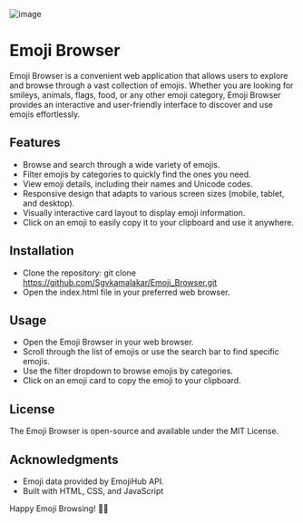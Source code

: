 ![image](https://github.com/Sgvkamalakar/Emoji_Browser/assets/103712713/c1b9b48c-097b-4ab8-a557-821910c2fced)

# Emoji Browser

Emoji Browser is a convenient web application that allows users to explore and browse through a vast collection of emojis. 
Whether you are looking for smileys, animals, flags, food, or any other emoji category, Emoji Browser provides an interactive and user-friendly 
interface to discover and use emojis effortlessly. 

## Features
- Browse and search through a wide variety of emojis.
- Filter emojis by categories to quickly find the ones you need.
- View emoji details, including their names and Unicode codes.
- Responsive design that adapts to various screen sizes (mobile, tablet, and desktop).
- Visually interactive card layout to display emoji information.
- Click on an emoji to easily copy it to your clipboard and use it anywhere.

## Installation
- Clone the repository: git clone https://github.com/Sgvkamalakar/Emoji_Browser.git
- Open the index.html file in your preferred web browser.

## Usage
- Open the Emoji Browser in your web browser.
- Scroll through the list of emojis or use the search bar to find specific emojis.
- Use the filter dropdown to browse emojis by categories.
- Click on an emoji card to copy the emoji to your clipboard.

## License
The Emoji Browser is open-source and available under the MIT License.

## Acknowledgments
- Emoji data provided by EmojiHub API.
- Built with HTML, CSS, and JavaScript

Happy Emoji Browsing! 🎉🌟
